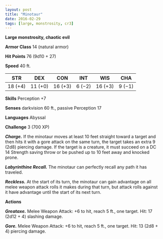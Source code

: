 ```yaml
---
layout: post
title: "Minotaur"
date: 2016-02-29
tags: [large, monstrosity, cr3]
---
```


**Large monstrosity, chaotic evil**

**Armor Class** 14 (natural armor)

**Hit Points** 76 (9d10 + 27)

**Speed** 40 ft.

|   STR   |   DEX   |   CON   |   INT   |   WIS   |   CHA   |
|:-----:|:-----:|:-----:|:-----:|:-----:|:-----:|
| 18 (+4) | 11 (+0) | 16 (+3) | 6 (−2) | 16 (+3) | 9 (−1) |

**Skills** Perception +7 

**Senses** darkvision 60 ft., passive Perception 17 

**Languages** Abyssal 

**Challenge** 3 (700 XP) 

***Charge.*** If the minotaur moves at least 10 feet straight toward a target and then hits it with a gore attack on the same turn, the target takes an extra 9 (2d8) piercing damage. If the target is a creature, it must succeed on a DC 14 Strength saving throw or be pushed up to 10 feet away and knocked prone. 

***Labyrinthine Recall.*** The minotaur can perfectly recall any path it has traveled. 

***Reckless.*** At the start of its turn, the minotaur can gain advantage on all melee weapon attack rolls it makes during that turn, but attack rolls against it have advantage until the start of its next turn. 

**Actions** 

***Greataxe.*** Melee Weapon Attack: +6 to hit, reach 5 ft., one target. Hit: 17 (2d12 + 4) slashing damage. 

***Gore.*** Melee Weapon Attack: +6 to hit, reach 5 ft., one target. Hit: 13 (2d8 + 4) piercing damage.
